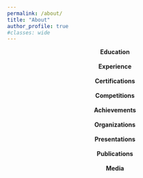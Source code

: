 ```yaml
---
permalink: /about/
title: "About"
author_profile: true
#classes: wide
---
```


<!--
I'm an undergraduate Honors student at the University of South Alabama majoring in Computer Science and minoring in Mathematics.
{: style="text-align: justify;"}

I very actively participate on my university's campus through our student organizations. I am currently the Tutoring Chair of our chapter of the [Association for Computing Machinery (ACM)](/about/organizations/#association-for-computing-machinery), which allows me to coordinate tutors in the School of Computing to work with students one-on-one. Additionally, I am one of two elected [Student Government Association (SGA)](/about/organizations/#student-government-association) Senators representing the USA School of Computing. My duties as part of the student Legislature include participation in our Rules and Legal Affairs Committees. I am also the Secretary of our [DayZero Cyber Competition Team](/about/organizations/#dayzero-cyber-competition-team), a student organization which promotes professional development in cybersecurity through hands-on learning and experience.
{: style="text-align: justify;"}

In addition to my extra-curricular activities and participation in student organizations, I also regularly participate in local and national collegiate-level cybersecurity, programming, and Mathematical competitions. I am a national finalist in the Cyber FastTrack Program, a cybersecurity competition for which I [earned a full scholarship](/about/media/#media2) for the SANS Technology Institute Undergraduate Certificate Program in Applied Cybersecurity. I've also [twice achieved a positive score](/about/competitions/#william-lowell-putnam-mathematical-competition) in the William Lowell Putnam Mathematical competition, a contest for which the median score is often zero.
{: style="text-align: justify;"}

I also work as a research assistant for my university as part of our Computing Undergraduate Research Experience (CURE) program. As part of this program, I conduct research in the areas of circuit obfuscation and program protection. I have published my work to the [ACM Symposium on Applied Computing (SAC)](/about/publications/#pub1), presented my research at the [NSF Secure and Trustworthy Cyberspace (SaTC) Principal Investigators' Meeting](/about/presentations/#secure-and-trustworthy-cyberspace-satc-meeting) in Virginia, and been invited to attend the Workshop for Women in Cybersecurity Research (Colocated with CODASPY).
{: style="text-align: justify;"}
-->

<figure class="third">
    <a class="container" href="/about/education/">
        <i class="fas fa-graduation-cap"></i>
        <div><strong>Education</strong></div>
        <br>
    </a>
    <a class="container" href="/about/experience/">
        <i class="fas fa-briefcase"></i>
        <div><strong>Experience</strong></div>
        <br>
    </a>
    <a class="container" href="/about/certifications/">
        <i class="fas fa-certificate"></i>
        <div><strong>Certifications</strong></div>
        <br>
    </a>
    <a class="container" href="/about/competitions/">
        <i class="fas fa-trophy"></i>
        <div><strong>Competitions</strong></div>
        <br>
    </a>
    <a class="container" href="/about/achievements/">
        <i class="fas fa-award"></i>
        <div><strong>Achievements</strong></div>
        <br>
    </a>
    <a class="container" href="/about/organizations/">
        <i class="fas fa-users"></i>
        <div><strong>Organizations</strong></div>
        <br>
    </a>
    <a class="container" href="/about/presentations/">
        <i class="fas fa-chalkboard-teacher"></i>
        <div><strong>Presentations</strong></div>
        <br>
    </a>
    <a class="container" href="/about/publications/">
        <i class="fas fa-newspaper"></i>
        <div><strong>Publications</strong></div>
        <br>
    </a>
    <a class="container" href="/about/media/">
        <i class="fas fa-image"></i>
        <div><strong>Media</strong></div>
        <br>
    </a>
</figure>

<style>
.container {
  position: relative;
  text-align: center;
}
a {
    text-decoration: none;
}
figure > a > i {
    font-size: 100px
}
</style>

